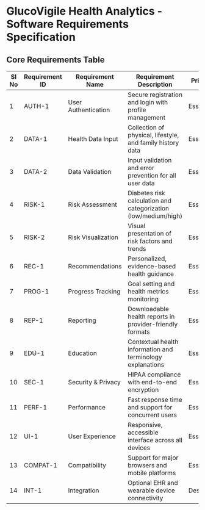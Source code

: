 # GlucoVigile Health Analytics - Software Requirements Specification

## Core Requirements Table

| SI No | Requirement ID | Requirement Name | Requirement Description | Priority |
|-------|---------------|------------------|------------------------|----------|
| 1 | AUTH-1 | User Authentication | Secure registration and login with profile management | Essential |
| 2 | DATA-1 | Health Data Input | Collection of physical, lifestyle, and family history data | Essential |
| 3 | DATA-2 | Data Validation | Input validation and error prevention for all user data | Essential |
| 4 | RISK-1 | Risk Assessment | Diabetes risk calculation and categorization (low/medium/high) | Essential |
| 5 | RISK-2 | Risk Visualization | Visual presentation of risk factors and trends | Essential |
| 6 | REC-1 | Recommendations | Personalized, evidence-based health guidance | Essential |
| 7 | PROG-1 | Progress Tracking | Goal setting and health metrics monitoring | Essential |
| 8 | REP-1 | Reporting | Downloadable health reports in provider-friendly formats | Essential |
| 9 | EDU-1 | Education | Contextual health information and terminology explanations | Essential |
| 10 | SEC-1 | Security & Privacy | HIPAA compliance with end-to-end encryption | Essential |
| 11 | PERF-1 | Performance | Fast response time and support for concurrent users | Essential |
| 12 | UI-1 | User Experience | Responsive, accessible interface across all devices | Essential |
| 13 | COMPAT-1 | Compatibility | Support for major browsers and mobile platforms | Essential |
| 14 | INT-1 | Integration | Optional EHR and wearable device connectivity | Desirable |